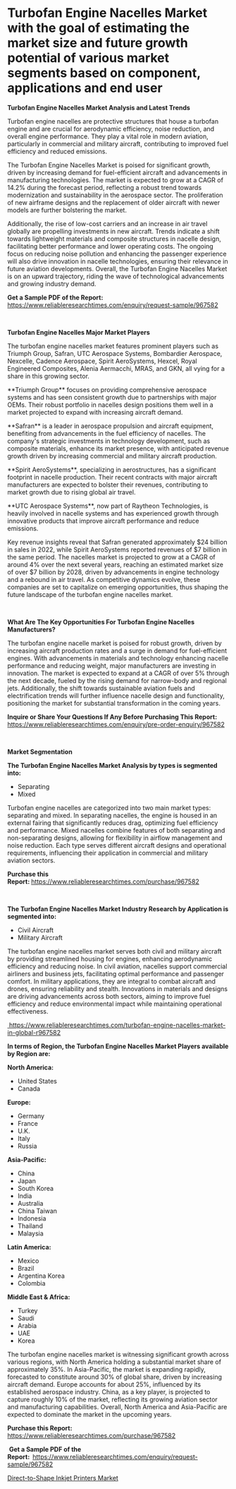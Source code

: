 <p><h1>Turbofan Engine Nacelles Market with the goal of estimating the market size and future growth potential of various market segments based on component, applications and end user</h1></p><p><strong>Turbofan Engine Nacelles Market Analysis and Latest Trends</strong></p>
<p><p>Turbofan engine nacelles are protective structures that house a turbofan engine and are crucial for aerodynamic efficiency, noise reduction, and overall engine performance. They play a vital role in modern aviation, particularly in commercial and military aircraft, contributing to improved fuel efficiency and reduced emissions.</p><p>The Turbofan Engine Nacelles Market is poised for significant growth, driven by increasing demand for fuel-efficient aircraft and advancements in manufacturing technologies. The market is expected to grow at a CAGR of 14.2% during the forecast period, reflecting a robust trend towards modernization and sustainability in the aerospace sector. The proliferation of new airframe designs and the replacement of older aircraft with newer models are further bolstering the market.</p><p>Additionally, the rise of low-cost carriers and an increase in air travel globally are propelling investments in new aircraft. Trends indicate a shift towards lightweight materials and composite structures in nacelle design, facilitating better performance and lower operating costs. The ongoing focus on reducing noise pollution and enhancing the passenger experience will also drive innovation in nacelle technologies, ensuring their relevance in future aviation developments. Overall, the Turbofan Engine Nacelles Market is on an upward trajectory, riding the wave of technological advancements and growing industry demand.</p></p>
<p><strong>Get a Sample PDF of the Report:&nbsp;</strong> <a href="https://www.reliableresearchtimes.com/enquiry/request-sample/967582?utm_campaign=3290&utm_medium=2&utm_source=Github&utm_content=ia&utm_term=30032025&utm_id=turbofan-engine-nacelles">https://www.reliableresearchtimes.com/enquiry/request-sample/967582</a></p>
<p>&nbsp;</p>
<p><strong>Turbofan Engine Nacelles Major Market Players</strong></p>
<p><p>The turbofan engine nacelles market features prominent players such as Triumph Group, Safran, UTC Aerospace Systems, Bombardier Aerospace, Nexcelle, Cadence Aerospace, Spirit AeroSystems, Hexcel, Royal Engineered Composites, Alenia Aermacchi, MRAS, and GKN, all vying for a share in this growing sector.</p><p>**Triumph Group** focuses on providing comprehensive aerospace systems and has seen consistent growth due to partnerships with major OEMs. Their robust portfolio in nacelles design positions them well in a market projected to expand with increasing aircraft demand.</p><p>**Safran** is a leader in aerospace propulsion and aircraft equipment, benefiting from advancements in the fuel efficiency of nacelles. The company's strategic investments in technology development, such as composite materials, enhance its market presence, with anticipated revenue growth driven by increasing commercial and military aircraft production.</p><p>**Spirit AeroSystems**, specializing in aerostructures, has a significant footprint in nacelle production. Their recent contracts with major aircraft manufacturers are expected to bolster their revenues, contributing to market growth due to rising global air travel.</p><p>**UTC Aerospace Systems**, now part of Raytheon Technologies, is heavily involved in nacelle systems and has experienced growth through innovative products that improve aircraft performance and reduce emissions.</p><p>Key revenue insights reveal that Safran generated approximately $24 billion in sales in 2022, while Spirit AeroSystems reported revenues of $7 billion in the same period. The nacelles market is projected to grow at a CAGR of around 4% over the next several years, reaching an estimated market size of over $7 billion by 2028, driven by advancements in engine technology and a rebound in air travel. As competitive dynamics evolve, these companies are set to capitalize on emerging opportunities, thus shaping the future landscape of the turbofan engine nacelles market.</p></p>
<p>&nbsp;</p>
<p><strong>What Are The Key Opportunities For Turbofan Engine Nacelles Manufacturers?</strong></p>
<p><p>The turbofan engine nacelle market is poised for robust growth, driven by increasing aircraft production rates and a surge in demand for fuel-efficient engines. With advancements in materials and technology enhancing nacelle performance and reducing weight, major manufacturers are investing in innovation. The market is expected to expand at a CAGR of over 5% through the next decade, fueled by the rising demand for narrow-body and regional jets. Additionally, the shift towards sustainable aviation fuels and electrification trends will further influence nacelle design and functionality, positioning the market for substantial transformation in the coming years.</p></p>
<p><strong>Inquire or Share Your Questions If Any Before Purchasing This Report:</strong> <a href="https://www.reliableresearchtimes.com/enquiry/pre-order-enquiry/967582?utm_campaign=3290&utm_medium=2&utm_source=Github&utm_content=ia&utm_term=30032025&utm_id=turbofan-engine-nacelles">https://www.reliableresearchtimes.com/enquiry/pre-order-enquiry/967582</a></p>
<p>&nbsp;</p>
<p><strong>Market Segmentation</strong></p>
<p><strong>The Turbofan Engine Nacelles Market Analysis by types is segmented into:</strong></p>
<p><ul><li>Separating</li><li>Mixed</li></ul></p>
<p><p>Turbofan engine nacelles are categorized into two main market types: separating and mixed. In separating nacelles, the engine is housed in an external fairing that significantly reduces drag, optimizing fuel efficiency and performance. Mixed nacelles combine features of both separating and non-separating designs, allowing for flexibility in airflow management and noise reduction. Each type serves different aircraft designs and operational requirements, influencing their application in commercial and military aviation sectors.</p></p>
<p><strong>Purchase this Report:&nbsp;</strong><a href="https://www.reliableresearchtimes.com/purchase/967582?utm_campaign=3290&utm_medium=2&utm_source=Github&utm_content=ia&utm_term=30032025&utm_id=turbofan-engine-nacelles">https://www.reliableresearchtimes.com/purchase/967582</a></p>
<p>&nbsp;</p>
<p><strong>The Turbofan Engine Nacelles Market Industry Research by Application is segmented into:</strong></p>
<p><ul><li>Civil Aircraft</li><li>Military Aircraft</li></ul></p>
<p><p>The turbofan engine nacelles market serves both civil and military aircraft by providing streamlined housing for engines, enhancing aerodynamic efficiency and reducing noise. In civil aviation, nacelles support commercial airliners and business jets, facilitating optimal performance and passenger comfort. In military applications, they are integral to combat aircraft and drones, ensuring reliability and stealth. Innovations in materials and designs are driving advancements across both sectors, aiming to improve fuel efficiency and reduce environmental impact while maintaining operational effectiveness.</p></p>
<p><a href="https://www.reliableresearchtimes.com/turbofan-engine-nacelles-market-in-global-r967582?utm_campaign=3290&utm_medium=2&utm_source=Github&utm_content=ia&utm_term=30032025&utm_id=turbofan-engine-nacelles">&nbsp;https://www.reliableresearchtimes.com/turbofan-engine-nacelles-market-in-global-r967582</a></p>
<p><strong>In terms of Region, the Turbofan Engine Nacelles Market Players available by Region are:</strong></p>
<p>
    <p> <strong> North America: </strong>
        <ul>
            <li>United States</li>
            <li>Canada</li>
        </ul>
        </p> 
    <p> <strong> Europe: </strong>
        <ul>
            <li>Germany</li>
            <li>France</li>
            <li>U.K.</li>
            <li>Italy</li>
            <li>Russia</li>
        </ul>
        </p> 
    <p> <strong> Asia-Pacific: </strong>
        <ul>
            <li>China</li>
            <li>Japan</li>
            <li>South Korea</li>
            <li>India</li>
            <li>Australia</li>
            <li>China Taiwan</li>
            <li>Indonesia</li>
            <li>Thailand</li>
            <li>Malaysia</li>
        </ul>
        </p> 
    <p> <strong> Latin America: </strong>
        <ul>
            <li>Mexico</li>
            <li>Brazil</li>
            <li>Argentina Korea</li>
            <li>Colombia</li>
        </ul>
        </p> 
    <p> <strong> Middle East & Africa: </strong>
        <ul>
            <li>Turkey</li>
            <li>Saudi</li>
            <li>Arabia</li>
            <li>UAE</li>
            <li>Korea</li>
        </ul>
    </p>
    </p>
<p><p>The turbofan engine nacelles market is witnessing significant growth across various regions, with North America holding a substantial market share of approximately 35%. In Asia-Pacific, the market is expanding rapidly, forecasted to constitute around 30% of global share, driven by increasing aircraft demand. Europe accounts for about 25%, influenced by its established aerospace industry. China, as a key player, is projected to capture roughly 10% of the market, reflecting its growing aviation sector and manufacturing capabilities. Overall, North America and Asia-Pacific are expected to dominate the market in the upcoming years.</p></p>
<p><strong>Purchase this Report: </strong><a href="https://www.reliableresearchtimes.com/purchase/967582?utm_campaign=3290&utm_medium=2&utm_source=Github&utm_content=ia&utm_term=30032025&utm_id=turbofan-engine-nacelles">https://www.reliableresearchtimes.com/purchase/967582</a></p>
<p>&nbsp;<strong>Get a Sample PDF of the Report:&nbsp;&nbsp;</strong><a href="https://www.reliableresearchtimes.com/enquiry/request-sample/967582?utm_campaign=3290&utm_medium=2&utm_source=Github&utm_content=ia&utm_term=30032025&utm_id=turbofan-engine-nacelles">https://www.reliableresearchtimes.com/enquiry/request-sample/967582</a></p>
<p><strong></strong></p>
<p><p><a href="https://github.com/boyertrull4r/Market-Research-Report-List-1/blob/main/direct-to-shape-inkjet-printers-market.md?utm_campaign=3290&utm_medium=2&utm_source=Github&utm_content=ia&utm_term=30032025&utm_id=turbofan-engine-nacelles">Direct-to-Shape Inkjet Printers Market</a></p></p>